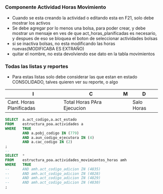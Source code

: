 ##
### Componente Actividad Horas Movimiento
- Cuando se esta creando la actividad o editando esta en F21, solo debe mostrar los activos
- Se debe agregar por lo menos una bolsa, para poder crear, y debe mostrar un mensaje en ves de que act_horas_planificadas es necesario, y despues de eso se bloquea el boton de seleccionar actividades bolsas
- si se inactiva bolsas, no esta modificando las horas nuevas(MODIFICABA ES EXTRAÑO)
- quitar el nombre, no esta devolviendo ese dato en la tabla movimientos
### Todas las listas y reportes
- Para estas listas solo debe considerar las que estan en estado CONSOLIDADO, talves quieren ver su reporte, o algo

| I                        | C                          | M   | D          |
| ------------------------ | -------------------------- | --- | ---------- |
| Cant. Horas Planificadas | Total Horas PAra Ejecucion |     | Salo Horas |
```sql
SELECT 	a.act_codigo,a.act_estado  
FROM 	estructura_poa.actividades a 
WHERE 	TRUE
		AND a.pobj_codigo IN (779)
		AND a.aun_codigo_ejecutora IN (4)
		AND a.cac_codigo IN (2)
;
--
SELECT 	*
FROM 	estructura_poa.actividades_movimientos_horas amh 
WHERE 	TRUE
--		AND amh.act_codigo_adicion IN (4835)
--		AND amh.act_codigo_adicion IN (4828)
--		AND amh.act_codigo_adicion IN (4829)
--		AND amh.act_codigo_adicion IN (4830)
;
```